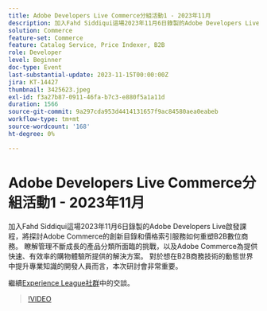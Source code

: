 ```yaml
---
title: Adobe Developers Live Commerce分組活動1 - 2023年11月
description: 加入Fahd Siddiqui這場2023年11月6日錄製的Adobe Developers Live啟發課程，將探討Adobe Commerce的創新目錄和價格索引服務如何重塑B2B數位商務。 瞭解管理不斷成長的產品分類所面臨的挑戰，以及Adobe Commerce為提供快速、有效率的購物體驗所提供的解決方案。 對於想在B2B商務技術的動態世界中提升專業知識的開發人員而言，本次研討會非常重要。
solution: Commerce
feature-set: Commerce
feature: Catalog Service, Price Indexer, B2B
role: Developer
level: Beginner
doc-type: Event
last-substantial-update: 2023-11-15T00:00:00Z
jira: KT-14427
thumbnail: 3425623.jpeg
exl-id: f3a27b87-0911-46fa-b7c3-e880f5a1a11d
duration: 1566
source-git-commit: 9a297cda953d4414131657f9ac84580aea0eabeb
workflow-type: tm+mt
source-wordcount: '168'
ht-degree: 0%

---
```


# Adobe Developers Live Commerce分組活動1 - 2023年11月

加入Fahd Siddiqui這場2023年11月6日錄製的Adobe Developers Live啟發課程，將探討Adobe Commerce的創新目錄和價格索引服務如何重塑B2B數位商務。 瞭解管理不斷成長的產品分類所面臨的挑戰，以及Adobe Commerce為提供快速、有效率的購物體驗所提供的解決方案。 對於想在B2B商務技術的動態世界中提升專業知識的開發人員而言，本次研討會非常重要。

繼續[Experience League社群](https://adobe.ly/3rJfZcN)中的交談。

>[!VIDEO](https://video.tv.adobe.com/v/3425623/?learn=on)

